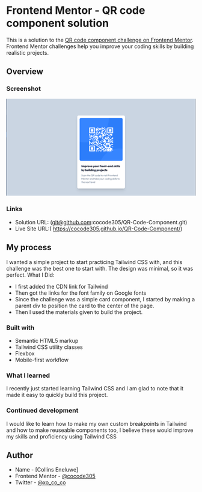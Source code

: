 # Frontend Mentor - QR code component solution

This is a solution to the [QR code component challenge on Frontend Mentor](https://www.frontendmentor.io/challenges/qr-code-component-iux_sIO_H). Frontend Mentor challenges help you improve your coding skills by building realistic projects. 

## Overview

### Screenshot

![](./images/QR-Code-component.png)

### Links

- Solution URL: (git@github.com:cocode305/QR-Code-Component.git)
- Live Site URL:( https://cocode305.github.io/QR-Code-Component/)

## My process
I wanted a simple project to start practicing Tailwind CSS with, and this challenge was the best one to start with. The design was minimal, so it was perfect.
What I Did:
* I first added the CDN link for Tailwind
* Then got the links for the font family on Google fonts
* Since the challenge was a simple card component, I started by making a parent div to position the card to the center of the page.
* Then I used the materials given to build the project.

### Built with

- Semantic HTML5 markup
- Tailwind CSS utility classes
- Flexbox
- Mobile-first workflow

### What I learned

I recently just started learning Tailwind CSS and I am glad to note that it made it easy to quickly build this project.

### Continued development

I would like to learn how to make my own custom breakpoints in Tailwind and how to make reuseable components too, I believe these would improve my skills and proficiency using Tailwind CSS

## Author

- Name - [Collins Eneluwe]
- Frontend Mentor - [@cocode305](https://www.frontendmentor.io/profile/cocode305)
- Twitter - [@xo_co_co](https://www.twitter.com/xo_co_co)
